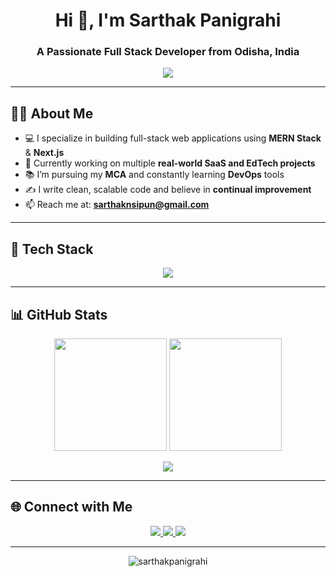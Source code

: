 <h1 align="center">Hi 👋, I'm Sarthak Panigrahi</h1>
<h3 align="center">A Passionate Full Stack Developer from Odisha, India</h3>

<p align="center">
  <img src="https://readme-typing-svg.demolab.com/?lines=Full+Stack+Web+Developer;MERN+Stack+Specialist;Open+Source+Contributor;Lifelong+Learner&center=true&width=440&height=45" />
</p>

---

## 🧑‍💻 About Me

- 💻 I specialize in building full-stack web applications using **MERN Stack** & **Next.js**
- 🚀 Currently working on multiple **real-world SaaS and EdTech projects**
- 📚 I’m pursuing my **MCA** and constantly learning **DevOps** tools
- ✍️ I write clean, scalable code and believe in **continual improvement**
- 📫 Reach me at: **sarthaknsipun@gmail.com**

---

## 🚀 Tech Stack

<p align="center">
  <img src="https://skillicons.dev/icons?i=html,css,js,ts,react,nextjs,tailwind,bootstrap,nodejs,express,mongodb,java,python,postman,github" />
</p>

---

## 📊 GitHub Stats

<p align="center">
  <img src="https://github-readme-stats.vercel.app/api?username=sarthak1656&show_icons=true&theme=radical" height="180" />
  <img src="https://github-readme-streak-stats.herokuapp.com/?user=sarthak1656&theme=radical" height="180"/>
</p>

<p align="center">
  <img src="https://github-profile-trophy.vercel.app/?username=sarthakpanigrahi&theme=radical&row=1&column=6"/>
</p>

---

## 🌐 Connect with Me

<p align="center">
  <a href="https://linkedin.com/in/sarthak-panigrahi-aa239925b/" target="_blank">
    <img src="https://img.shields.io/badge/LinkedIn-%230077B5?style=for-the-badge&logo=linkedin&logoColor=white" />
  </a>
  <a href="https://instagram.com/btwimsarthak/" target="_blank">
    <img src="https://img.shields.io/badge/Instagram-%23E4405F?style=for-the-badge&logo=instagram&logoColor=white" />
  </a>
  <a href="mailto:sarthaknsipun@gmail.com">
    <img src="https://img.shields.io/badge/Gmail-%23D14836?style=for-the-badge&logo=gmail&logoColor=white" />
  </a>
</p>

---

<p align="center">
  <img src="https://komarev.com/ghpvc/?username=sarthakpanigrahi&label=Profile%20views&color=0e75b6&style=flat" alt="sarthakpanigrahi" />
</p>
